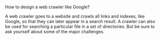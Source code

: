 How to design a web crawler like Google?

A web crawler goes to a website and crawls all links and indexes, like Google, so that they can later appear in a search result. A crawler can also be used for searching a particular file in a set of directories. But be sure to ask yourself about some of the major challenges.
